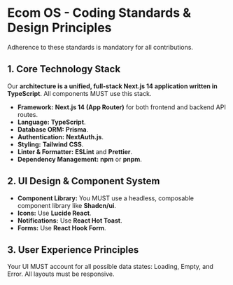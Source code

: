 # Ecom OS - Coding Standards & Design Principles

Adherence to these standards is mandatory for all contributions.

## 1. Core Technology Stack

Our **architecture is a unified, full-stack Next.js 14 application written in TypeScript**. All components MUST use this stack.
*   **Framework:** **Next.js 14 (App Router)** for both frontend and backend API routes.
*   **Language:** **TypeScript**.
*   **Database ORM:** **Prisma**.
*   **Authentication:** **NextAuth.js**.
*   **Styling:** **Tailwind CSS**.
*   **Linter & Formatter:** **ESLint** and **Prettier**.
*   **Dependency Management:** **npm** or **pnpm**.

## 2. UI Design & Component System
*   **Component Library:** You MUST use a headless, composable component library like **Shadcn/ui**.
*   **Icons:** Use **Lucide React**.
*   **Notifications:** Use **React Hot Toast**.
*   **Forms:** Use **React Hook Form**.

## 3. User Experience Principles
Your UI MUST account for all possible data states: Loading, Empty, and Error. All layouts must be responsive.
